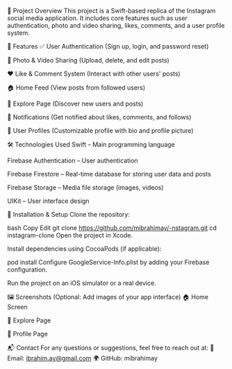 📌 Project Overview
This project is a Swift-based replica of the Instagram social media application. It includes core features such as user authentication, photo and video sharing, likes, comments, and a user profile system.

🚀 Features
✅ User Authentication (Sign up, login, and password reset)

📸 Photo & Video Sharing (Upload, delete, and edit posts)

❤️ Like & Comment System (Interact with other users' posts)

🏠 Home Feed (View posts from followed users)

🔎 Explore Page (Discover new users and posts)

🔔 Notifications (Get notified about likes, comments, and follows)

📝 User Profiles (Customizable profile with bio and profile picture)

🛠️ Technologies Used
Swift – Main programming language

Firebase Authentication – User authentication

Firebase Firestore – Real-time database for storing user data and posts

Firebase Storage – Media file storage (images, videos)

UIKit – User interface design

📂 Installation & Setup
Clone the repository:

bash
Copy
Edit
git clone https://github.com/mibrahimay/-nstagram.git
cd instagram-clone
Open the project in Xcode.

Install dependencies using CocoaPods (if applicable):

pod install
Configure GoogleService-Info.plist by adding your Firebase configuration.

Run the project on an iOS simulator or a real device.

🖼️ Screenshots (Optional: Add images of your app interface)
🏠 Home Screen

🔎 Explore Page

👤 Profile Page

📬 Contact
For any questions or suggestions, feel free to reach out at:
📧 Email: ibrahim.ay@gmail.com
🌍 GitHub: mibrahimay

